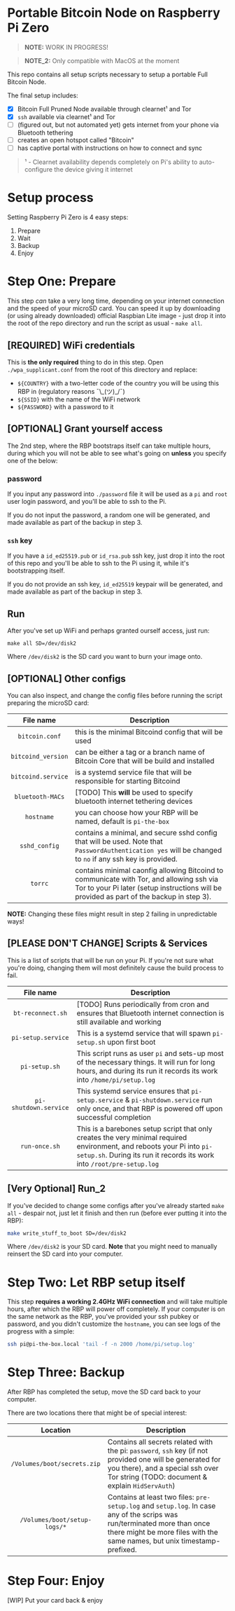 # Portable Bitcoin Node on Raspberry Pi Zero

> **NOTE:** WORK IN PROGRESS!

> **NOTE_2:** Only compatible with MacOS at the moment

This repo contains all setup scripts necessary to setup a portable Full Bitcoin Node.

The final setup includes:

- [x] Bitcoin Full Pruned Node available through clearnet¹ and Tor
- [x] `ssh` available via clearnet¹ and Tor
- [ ] (figured out, but not automated yet) gets internet from your phone via Bluetooth tethering
- [ ] creates an open hotspot called "Bitcoin"
- [ ] has captive portal with instructions on how to connect and sync

> ¹ - Clearnet availability depends completely on Pi's ability to auto-configure the device giving it internet


# Setup process

Setting Raspberry Pi Zero is 4 easy steps:

1. Prepare
2. Wait
3. Backup
4. Enjoy


# Step One: Prepare

This step _can_ take a very long time, depending on your internet connection and the speed of your microSD card. You can speed it up by downloading (or using already downloaded) official Raspbian Lite image - just drop it into the root of the repo directory and run the script as usual - `make all`.

## [REQUIRED] WiFi credentials

This is **the only required** thing to do in this step. Open `./wpa_supplicant.conf` from the root of this directory and replace:

* `${COUNTRY}` with a two-letter code of the country you will be using this RBP in (regulatory reasons ¯\\\_(ツ)\_/¯)
* `${SSID}` with the name of the WiFi network
* `${PASSWORD}` with a password to it

## [OPTIONAL] Grant yourself access

The 2nd step, where the RBP bootstraps itself can take multiple hours, during which you will not be able to see what's going on **unless** you specify one of the below:

### password

If you input any password into `./password` file it will be used as a `pi` and `root` user login password, and you'll be able to ssh to the Pi.

If you do not input the password, a random one will be generated, and made available as part of the backup in step 3.

### `ssh` key

If you have a `id_ed25519.pub` or `id_rsa.pub` ssh key, just drop it into the root of this repo and you'll be able to ssh to the Pi using it, while it's bootstrapping itself.

If you do not provide an ssh key, `id_ed25519` keypair will be generated, and made available as part of the backup in step 3.

## Run

After you've set up WiFi and perhaps granted ourself access, just run:

```
make all SD=/dev/disk2
```

Where `/dev/disk2` is the SD card you want to burn your image onto.

## [OPTIONAL] Other configs

You can also inspect, and change the config files before running the script preparing the microSD card:

| File name          | Description
|:------------------:|-------------
| `bitcoin.conf`     | this is the minimal Bitcoind config that will be used
| `bitcoind_version` | can be either a tag or a branch name of Bitcoin Core that will be build and installed
| `bitcoind.service` | is a systemd service file that will be responsible for starting Bitcoind
| `bluetooth-MACs`   | [TODO] This **will** be used to specify bluetooth internet tethering devices
| `hostname`         | you can choose how your RBP will be named, default is `pi-the-box`
| `sshd_config`      | contains a minimal, and secure sshd config that will be used. Note that `PasswordAuthentication yes` will be changed to `no` if any ssh key is provided.
| `torrc`            | contains minimal caonfig allowing Bitcoind to communicate with Tor, and allowing ssh via Tor to your Pi later (setup instructions will be provided as part of the backup in step 3).

**NOTE:** Changing these files might result in step 2 failing in unpredictable ways!

## [PLEASE DON'T CHANGE] Scripts & Services

This is a list of scripts that will be run on your Pi. If you're not sure what you're doing, changing them will most definitely cause the build process to fail.

| File name                   | Description
|:---------------------------:|-------------
| `bt-reconnect.sh`     | [TODO] Runs periodically from cron and ensures that Bluetooth internet connection is still available and working
| `pi-setup.service`    | This is a systemd service that will spawn `pi-setup.sh` upon first boot
| `pi-setup.sh`         | This script runs as user `pi` and sets-up most of the necessary things. It will run for long hours, and during its run it records its work into `/home/pi/setup.log`
| `pi-shutdown.service` | This systemd service ensures that `pi-setup.service` & `pi-shutdown.service` run only once, and that RBP is powered off upon successful completion
| `run-once.sh`         | This is a barebones setup script that only creates the very minimal required environment, and reboots your Pi into `pi-setup.sh`. During its run it records its work into `/root/pre-setup.log`

## [Very Optional] Run_2

If you've decided to change some configs after you've already started `make all` - despair not, just let it finish and then run (before ever putting it into the RBP):

```bash
make write_stuff_to_boot SD=/dev/disk2
```

Where `/dev/disk2` is your SD card. **Note** that you might need to manually reinsert the SD card into your computer.

# Step Two: Let RBP setup itself

This step **requires a working 2.4GHz WiFi connection** and will take multiple hours, after which the RBP will power off completely. If your computer is on the same network as the RBP, you've provided your ssh pubkey or password, and you didn't customize the `hostname`, you can see logs of the progress with a simple:

```bash
ssh pi@pi-the-box.local 'tail -f -n 2000 /home/pi/setup.log'
```


# Step Three: Backup

After RBP has completed the setup, move the SD card back to your computer.

There are two locations there that might be of special interest:

| Location                           | Description
|:----------------------------------:|-------------
| `/Volumes/boot/secrets.zip`        | Contains all secrets related with the pi: `password`, `ssh` key (if not provided one will be generated for you there), and a special ssh over Tor string (TODO: document & explain `HidServAuth`)
| `/Volumes/boot/setup-logs/*` | Contains at least two files: `pre-setup.log` and `setup.log`. In case any of the scrips was run/terminated more than once there might be more files with the same names, but unix timestamp-prefixed.


# Step Four: Enjoy

[WIP] Put your card back & enjoy
